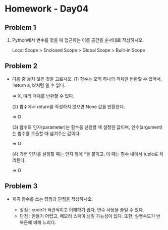 # Homework - Day04



## Problem 1

1. Python에서 변수를 찾을 때 접근하는 이름 공간을 순서대로 작성하시오.

   Local Scope > Enclosed Scope > Global Scope > Built-in Scope
   
   

## Problem 2

- 다음 중 옳지 않은 것을 고르시오.
(1) 함수는 오직 하나의 객체만 반환할 수 있어서, ‘return a, b’처럼 쓸 수 없다.
  
   => X, 여러 객체를 반환할 수 있다.
  
  (2) 함수에서 return을 작성하지 않으면 None 값을 반환한다.

  => O
  
  (3) 함수의 인자(parameter)는 함수를 선언할 때 설정한 값이며,
	인수(argument)는 함수를 호출할 때 넘겨주는 값이다.
  
  => O
  
  (4) 가변 인자를 설정할 때는 인자 앞에 *을 붙이고, 이 때는 함수 내에서 tuple로 처리된다.
  
   => O



## Problem 3

- 재귀 함수를 쓰는 장점과 단점을 작성하시오.

  - 장점 : code가 직관적이고 이해하기 쉽다, 변수 사용을 줄일 수 있다.
  - 단점 : 만들기 어렵고, 메모리 스택이 넘칠 가능성이 있다. 또한, 실행속도가 반복문에 비해 느리다. 